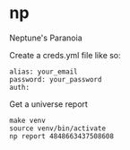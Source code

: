 # np
Neptune's Paranoia


Create a creds.yml file like so:


```
alias: your_email
password: your_password
auth:
```

Get a universe report
```
make venv
source venv/bin/activate
np report 4848663437508608
```

